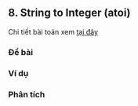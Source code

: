 ## 8. String to Integer (atoi)

Chi tiết bài toán xem [tại đây](https://leetcode.com/problems/string-to-integer-atoi/)

### Đề bài


### Ví dụ


### Phân tích
